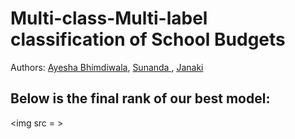 # Multi-class-Multi-label classification of School Budgets
Authors: <a href="https://github.com/AYSH20">Ayesha Bhimdiwala</a>, <a href="https://github.com/suunni">Sunanda </a>, <a href="https://github.com/janumudvari">Janaki </a>

## Below is the final rank of our best model:
<img src = >
